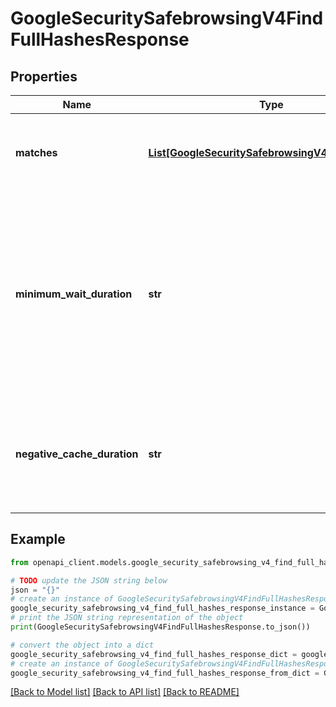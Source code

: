 # GoogleSecuritySafebrowsingV4FindFullHashesResponse


## Properties

Name | Type | Description | Notes
------------ | ------------- | ------------- | -------------
**matches** | [**List[GoogleSecuritySafebrowsingV4ThreatMatch]**](GoogleSecuritySafebrowsingV4ThreatMatch.md) | The full hashes that matched the requested prefixes. | [optional] 
**minimum_wait_duration** | **str** | The minimum duration the client must wait before issuing any find hashes request. If this field is not set, clients can issue a request as soon as they want. | [optional] 
**negative_cache_duration** | **str** | For requested entities that did not match the threat list, how long to cache the response. | [optional] 

## Example

```python
from openapi_client.models.google_security_safebrowsing_v4_find_full_hashes_response import GoogleSecuritySafebrowsingV4FindFullHashesResponse

# TODO update the JSON string below
json = "{}"
# create an instance of GoogleSecuritySafebrowsingV4FindFullHashesResponse from a JSON string
google_security_safebrowsing_v4_find_full_hashes_response_instance = GoogleSecuritySafebrowsingV4FindFullHashesResponse.from_json(json)
# print the JSON string representation of the object
print(GoogleSecuritySafebrowsingV4FindFullHashesResponse.to_json())

# convert the object into a dict
google_security_safebrowsing_v4_find_full_hashes_response_dict = google_security_safebrowsing_v4_find_full_hashes_response_instance.to_dict()
# create an instance of GoogleSecuritySafebrowsingV4FindFullHashesResponse from a dict
google_security_safebrowsing_v4_find_full_hashes_response_from_dict = GoogleSecuritySafebrowsingV4FindFullHashesResponse.from_dict(google_security_safebrowsing_v4_find_full_hashes_response_dict)
```
[[Back to Model list]](../README.md#documentation-for-models) [[Back to API list]](../README.md#documentation-for-api-endpoints) [[Back to README]](../README.md)


